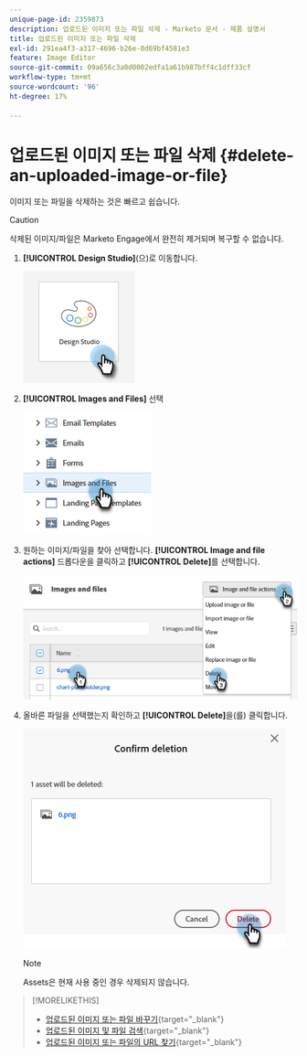 ```yaml
---
unique-page-id: 2359873
description: 업로드된 이미지 또는 파일 삭제 - Marketo 문서 - 제품 설명서
title: 업로드된 이미지 또는 파일 삭제
exl-id: 291ea4f3-a317-4696-b26e-0d69bf4581e3
feature: Image Editor
source-git-commit: 09a656c3a0d0002edfa1a61b987bff4c1dff33cf
workflow-type: tm+mt
source-wordcount: '96'
ht-degree: 17%

---
```


# 업로드된 이미지 또는 파일 삭제 {#delete-an-uploaded-image-or-file}

이미지 또는 파일을 삭제하는 것은 빠르고 쉽습니다.

>[!CAUTION]
>
>삭제된 이미지/파일은 Marketo Engage에서 완전히 제거되며 복구할 수 없습니다.

1. **[!UICONTROL Design Studio]**(으)로 이동합니다.

   ![](assets/delete-an-uploaded-image-or-file-1.png)

1. **[!UICONTROL Images and Files]** 선택

   ![](assets/delete-an-uploaded-image-or-file-2.png)

1. 원하는 이미지/파일을 찾아 선택합니다. **[!UICONTROL Image and file actions]** 드롭다운을 클릭하고 **[!UICONTROL Delete]**&#x200B;를 선택합니다.

   ![](assets/delete-an-uploaded-image-or-file-3.png)

1. 올바른 파일을 선택했는지 확인하고 **[!UICONTROL Delete]**&#x200B;을(를) 클릭합니다.

   ![](assets/delete-an-uploaded-image-or-file-4.png)

   >[!NOTE]
   >
   >Assets은 현재 사용 중인 경우 삭제되지 않습니다.

>[!MORELIKETHIS]
>
>* [업로드된 이미지 또는 파일 바꾸기](/help/marketo/product-docs/demand-generation/images-and-files/replace-an-uploaded-image-or-file.md){target="_blank"}
>* [업로드된 이미지 및 파일 검색](/help/marketo/product-docs/demand-generation/images-and-files/search-uploaded-images-and-files.md){target="_blank"}
>* [업로드된 이미지 또는 파일의 URL 찾기](/help/marketo/product-docs/demand-generation/images-and-files/find-the-url-of-an-uploaded-image-or-file.md){target="_blank"}
